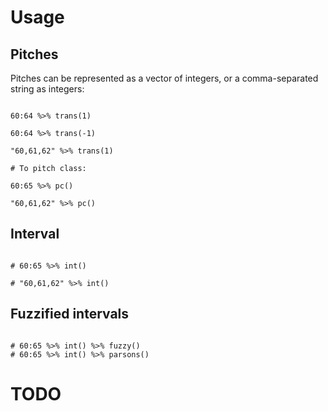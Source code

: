 
# Usage

## Pitches

Pitches can be represented as a vector of integers, or a comma-separated string as integers:

```

60:64 %>% trans(1)

60:64 %>% trans(-1)

"60,61,62" %>% trans(1)

# To pitch class:

60:65 %>% pc()

"60,61,62" %>% pc()

```


## Interval

```

# 60:65 %>% int()

# "60,61,62" %>% int()

```

## Fuzzified intervals

```

# 60:65 %>% int() %>% fuzzy()
# 60:65 %>% int() %>% parsons()

```

# TODO

